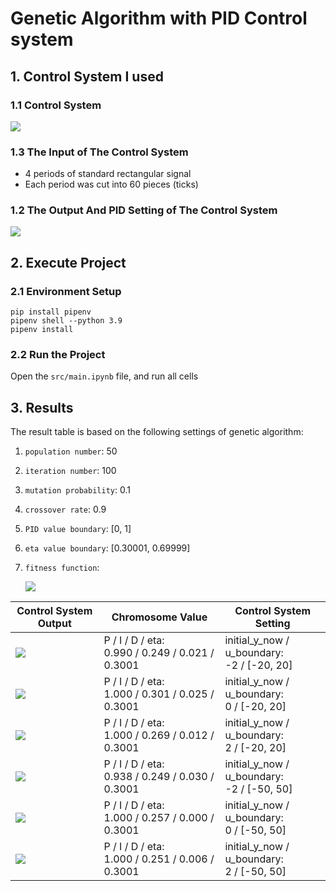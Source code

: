# Genetic Algorithm with PID Control system
## 1. Control System I used
### 1.1 Control System
![](https://i.imgur.com/uD6GOUn.png)

### 1.3 The Input of The Control System
- 4 periods of standard rectangular signal
- Each period was cut into 60 pieces (ticks)

### 1.2 The Output And PID Setting of The Control System
![](https://i.imgur.com/aAwXYRa.png)

## 2. Execute Project
### 2.1 Environment Setup
```
pip install pipenv
pipenv shell --python 3.9
pipenv install
```

### 2.2 Run the Project
Open the `src/main.ipynb` file, and run all cells

## 3. Results
The result table is based on the following settings of genetic algorithm:
1. `population number`: 50
2. `iteration number`: 100
3. `mutation probability`: 0.1
4. `crossover rate`: 0.9
5.  `PID value boundary`: [0, 1]
6.  `eta value boundary`: [0.30001, 0.69999]
7.  `fitness function`:

    ![](https://i.imgur.com/y0XF8TL.png?)


| Control System Output                | Chromosome Value                                     | Control System Setting                          |
| --                                   | --                                                   | --                                              |
| ![](https://i.imgur.com/PpCHRmo.png) | P / I / D / eta:<br />0.990 / 0.249 / 0.021 / 0.3001 | initial_y_now / u_boundary:<br />-2 / [-20, 20] |
| ![](https://i.imgur.com/WvvNBCY.png) | P / I / D / eta:<br />1.000 / 0.301 / 0.025 / 0.3001 | initial_y_now / u_boundary:<br />0 / [-20, 20]  |
| ![](https://i.imgur.com/MIhFG1P.png) | P / I / D / eta:<br />1.000 / 0.269 / 0.012 / 0.3001 | initial_y_now / u_boundary:<br />2 / [-20, 20]  |
| ![](https://i.imgur.com/r45zWmu.png) | P / I / D / eta:<br />0.938 / 0.249 / 0.030 / 0.3001 | initial_y_now / u_boundary:<br />-2 / [-50, 50] |
| ![](https://i.imgur.com/tMVETpy.png) | P / I / D / eta:<br />1.000 / 0.257 / 0.000 / 0.3001 | initial_y_now / u_boundary:<br />0 / [-50, 50]  |
| ![](https://i.imgur.com/EPgnP2n.png) | P / I / D / eta:<br />1.000 / 0.251 / 0.006 / 0.3001 | initial_y_now / u_boundary:<br />2 / [-50, 50]  |
